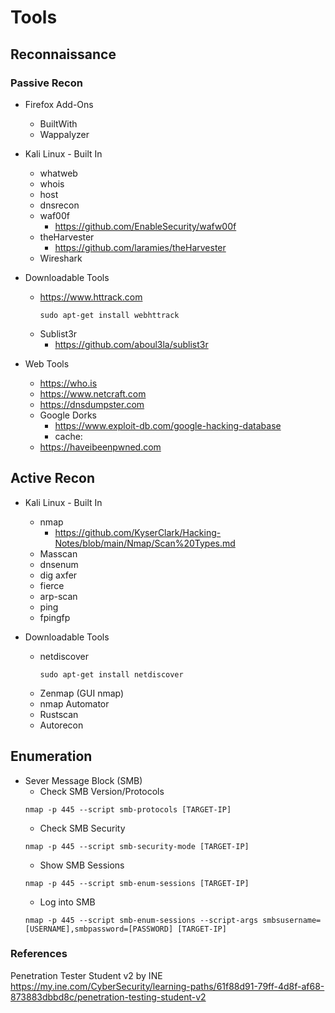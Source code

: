 # Tools

## Reconnaissance
### Passive Recon
* Firefox Add-Ons
   * BuiltWith
   * Wappalyzer  
  
* Kali Linux - Built In
   * whatweb
   * whois
   * host
   * dnsrecon
   * waf00f
      * https://github.com/EnableSecurity/wafw00f
   * theHarvester
      * https://github.com/laramies/theHarvester 
   * Wireshark

* Downloadable Tools
   * https://www.httrack.com 
      ```
      sudo apt-get install webhttrack
      ```
   * Sublist3r
      * https://github.com/aboul3la/sublist3r 
      
      
* Web Tools
   * https://who.is 
   * https://www.netcraft.com
   * https://dnsdumpster.com
   * Google Dorks
      * https://www.exploit-db.com/google-hacking-database
      * cache: 
   * https://haveibeenpwned.com

## Active Recon

* Kali Linux - Built In
   * nmap
      * https://github.com/KyserClark/Hacking-Notes/blob/main/Nmap/Scan%20Types.md 
   * Masscan
   * dnsenum
   * dig axfer 
   * fierce
   * arp-scan
   * ping
   * fpingfp

* Downloadable Tools
   * netdiscover
      ```
      sudo apt-get install netdiscover
      ```  
   * Zenmap (GUI nmap)
   * nmap Automator
   * Rustscan
   * Autorecon
      
## Enumeration

* Sever Message Block (SMB)
   * Check SMB Version/Protocols
   ```
   nmap -p 445 --script smb-protocols [TARGET-IP]
   ```
   * Check SMB Security
   ```
   nmap -p 445 --script smb-security-mode [TARGET-IP]
   ```
   * Show SMB Sessions
   ```
   nmap -p 445 --script smb-enum-sessions [TARGET-IP]
   ```
   * Log into SMB
   ```
   nmap -p 445 --script smb-enum-sessions --script-args smbsusername=[USERNAME],smbpassword=[PASSWORD] [TARGET-IP]
   ```
    
### References

Penetration Tester Student v2 by INE  
https://my.ine.com/CyberSecurity/learning-paths/61f88d91-79ff-4d8f-af68-873883dbbd8c/penetration-testing-student-v2

